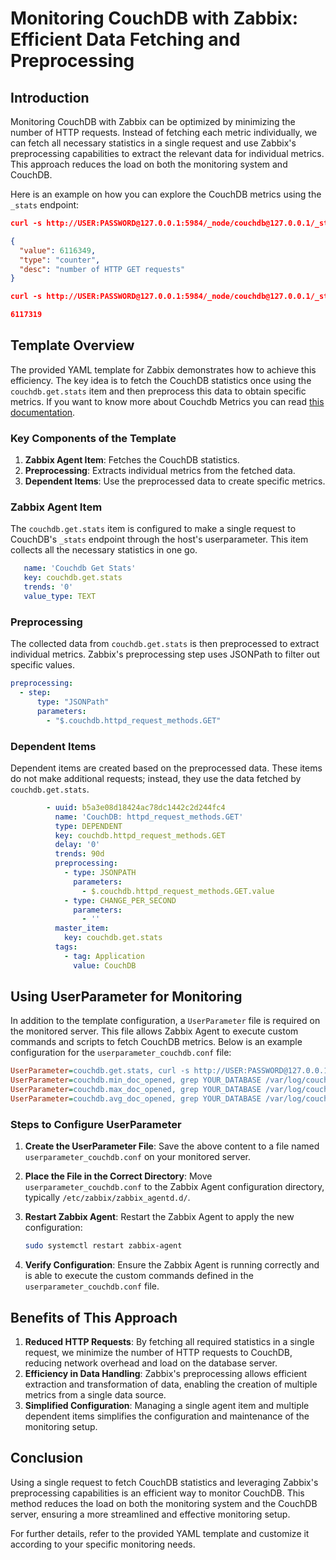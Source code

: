 
# Monitoring CouchDB with Zabbix: Efficient Data Fetching and Preprocessing

## Introduction

Monitoring CouchDB with Zabbix can be optimized by minimizing the number of HTTP requests. Instead of fetching each metric individually, we can fetch all necessary statistics in a single request and use Zabbix's preprocessing capabilities to extract the relevant data for individual metrics. This approach reduces the load on both the monitoring system and CouchDB.

Here is an example on how you can explore the CouchDB metrics using the `_stats` endpoint:

```json
curl -s http://USER:PASSWORD@127.0.0.1:5984/_node/couchdb@127.0.0.1/_stats | jq .couchdb.httpd_request_methods.GET

{
  "value": 6116349,
  "type": "counter",
  "desc": "number of HTTP GET requests"
}

curl -s http://USER:PASSWORD@127.0.0.1:5984/_node/couchdb@127.0.0.1/_stats | jq .couchdb.httpd_request_methods.GET.value

6117319

```

## Template Overview

The provided YAML template for Zabbix demonstrates how to achieve this efficiency. The key idea is to fetch the CouchDB statistics once using the `couchdb.get.stats` item and then preprocess this data to obtain specific metrics.
If you want to know more about Couchdb Metrics you can read [this documentation](https://docs.couchdb.org/en/stable/api/server/common.html#node-node-name-stats).

### Key Components of the Template

1. **Zabbix Agent Item**: Fetches the CouchDB statistics.
2. **Preprocessing**: Extracts individual metrics from the fetched data.
3. **Dependent Items**: Use the preprocessed data to create specific metrics.

### Zabbix Agent Item

The `couchdb.get.stats` item is configured to make a single request to CouchDB's `_stats` endpoint through the host's userparameter. This item collects all the necessary statistics in one go.

```yaml
   name: 'Couchdb Get Stats'
   key: couchdb.get.stats
   trends: '0'
   value_type: TEXT
```

### Preprocessing

The collected data from `couchdb.get.stats` is then preprocessed to extract individual metrics. Zabbix's preprocessing step uses JSONPath to filter out specific values.

```yaml
preprocessing:
  - step:
      type: "JSONPath"
      parameters:
        - "$.couchdb.httpd_request_methods.GET"
```

### Dependent Items

Dependent items are created based on the preprocessed data. These items do not make additional requests; instead, they use the data fetched by `couchdb.get.stats`.

```yaml
        - uuid: b5a3e08d18424ac78dc1442c2d244fc4
          name: 'CouchDB: httpd_request_methods.GET'
          type: DEPENDENT
          key: couchdb.httpd_request_methods.GET
          delay: '0'
          trends: 90d
          preprocessing:
            - type: JSONPATH
              parameters:
                - $.couchdb.httpd_request_methods.GET.value
            - type: CHANGE_PER_SECOND
              parameters:
                - ''
          master_item:
            key: couchdb.get.stats
          tags:
            - tag: Application
              value: CouchDB
```

## Using UserParameter for Monitoring

In addition to the template configuration, a `UserParameter` file is required on the monitored server. This file allows Zabbix Agent to execute custom commands and scripts to fetch CouchDB metrics. Below is an example configuration for the `userparameter_couchdb.conf` file:

```ini
UserParameter=couchdb.get.stats, curl -s http://USER:PASSWORD@127.0.0.1:5984/_node/couchdb@127.0.0.1/_stats                                                                      
UserParameter=couchdb.min_doc_opened, grep YOUR_DATABASE /var/log/couchdb/current | cut -d " " -f 14 | grep -E '[0-9]+' | awk '!/\./' | awk 'NR==1 || $1<min {min=$1} END {print min}'             
UserParameter=couchdb.max_doc_opened, grep YOUR_DATABASE /var/log/couchdb/current | cut -d " " -f 14 | grep -E '[0-9]+' | awk '!/\./' | awk 'NR==1 || $1>max {max=$1} END {print max}'             
UserParameter=couchdb.avg_doc_opened, grep YOUR_DATABASE /var/log/couchdb/current | cut -d " " -f 14 | grep -E '[0-9]+' | awk '!/\./' | awk '{sum+=$1; count++} END {avg=sum/count; print avg}'

```

### Steps to Configure UserParameter

1. **Create the UserParameter File**: Save the above content to a file named `userparameter_couchdb.conf` on your monitored server.

2. **Place the File in the Correct Directory**: Move `userparameter_couchdb.conf` to the Zabbix Agent configuration directory, typically `/etc/zabbix/zabbix_agentd.d/`.

3. **Restart Zabbix Agent**: Restart the Zabbix Agent to apply the new configuration:
   ```sh
   sudo systemctl restart zabbix-agent
   ```

4. **Verify Configuration**: Ensure the Zabbix Agent is running correctly and is able to execute the custom commands defined in the `userparameter_couchdb.conf` file.

## Benefits of This Approach

1. **Reduced HTTP Requests**: By fetching all required statistics in a single request, we minimize the number of HTTP requests to CouchDB, reducing network overhead and load on the database server.
2. **Efficiency in Data Handling**: Zabbix's preprocessing allows efficient extraction and transformation of data, enabling the creation of multiple metrics from a single data source.
3. **Simplified Configuration**: Managing a single agent item and multiple dependent items simplifies the configuration and maintenance of the monitoring setup.

## Conclusion

Using a single request to fetch CouchDB statistics and leveraging Zabbix's preprocessing capabilities is an efficient way to monitor CouchDB. This method reduces the load on both the monitoring system and the CouchDB server, ensuring a more streamlined and effective monitoring setup.

For further details, refer to the provided YAML template and customize it according to your specific monitoring needs.
